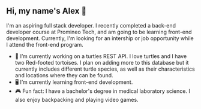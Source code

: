 ## Hi, my name's Alex 👋

I'm an aspiring full stack developer. I recently completed a back-end developer course at Promineo Tech, and am going to be learning front-end development. Currently, I'm looking for an intership or job opportunity while I attend the front-end program. 

- 🐢 I’m currently working on a turtles REST API. I love turtles and I have two Red-footed tortoises. I plan on adding more to this database but it currently includes different turtle species, as well as their characteristics and locations where they can be found. 
- 🖥 I’m currently learning front-end development. 
- 🎮 Fun fact: I have a bachelor's degree in medical laboratory science. I also enjoy backpacking and playing video games. 

